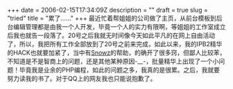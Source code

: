 +++
date = 2006-02-15T17:34:09Z
description = ""
draft = true
slug = "tried"
title = "累了……"
+++
最近忙着帮姐姐的公司做了主页，从前台模板到后台编辑管理都是由我一个人开发，毕竟一个人的实力有限啊，等姐姐的工作室成立后我也就告一段落了。20号之后我就无时间像今天如此平凡的在网上自由活动了，所以，我把所有工作全部放到了20号之前来完成，如此以来，我的IPB2精华的HACK也就要加紧了，当中有[Snowz](http://bbs.51soft.com/)的帮助，的确开了很多窍，但鄙人比较苯，不知道是不是智商上的问题，还是其他某种原因-__-，批量精华上出现了一个小问题！毕竟我是业余的PHP编程，如此的问题之多，我真的是很累。之后，我就要努力读我的书了。对于QQ上的网友我也只能说抱歉了。